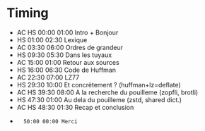 # Timing

* AC HS 00:00 01:00 Intro + Bonjour
*    HS 01:00 02:30 Lexique
* AC    03:30 06:00 Ordres de grandeur
*    HS 09:30 05:30 Dans les tuyaux
* AC    15:00 01:00 Retour aux sources
*    HS 16:00 06:30 Code de Huffman
* AC    22:30 07:00 LZ77
*    HS 29:30 10:00 Et concrètement ? (huffman+lz=deflate)
* AC HS 39:30 08:00 A la recherche du pouilleme (zopfli, brotli)
*    HS 47:30 01:00 Au dela du pouilleme (zstd, shared dict.)
* AC HS 48:30 01:30 Recap et conclusion
*       50:00 00:00 Merci
